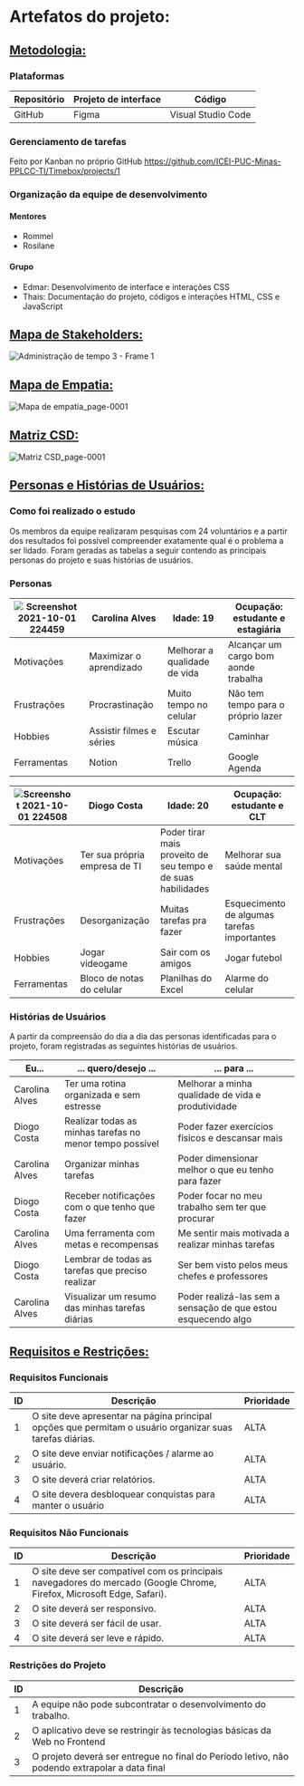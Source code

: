 # Artefatos do projeto:
## [Metodologia:](https://github.com/ICEI-PUC-Minas-PPLCC-TI/Timebox/blob/3a7983145b268448608b4b1557c3d26a2c05963e/Artefatos/Metodologia.md)
### Plataformas

Repositório | Projeto de interface | Código
---|---|---|
GitHub | Figma| Visual Studio Code

### Gerenciamento de tarefas
Feito por Kanban no próprio GitHub
https://github.com/ICEI-PUC-Minas-PPLCC-TI/Timebox/projects/1

### Organização da equipe de desenvolvimento

#### Mentores
- Rommel
- Rosilane
#### Grupo
- Edmar: Desenvolvimento de interface e interações CSS
- Thais: Documentação do projeto, códigos e interações HTML, CSS e JavaScript

## [Mapa de Stakeholders:](https://github.com/ICEI-PUC-Minas-PPLCC-TI/Timebox/blob/3a7983145b268448608b4b1557c3d26a2c05963e/Artefatos/Mapa%20de%20Stakeholders.pdf)
![Administração de tempo 3 - Frame 1](https://user-images.githubusercontent.com/89612369/145881432-111e5873-86a7-4eed-9e15-430ea886d312.jpg)

## [Mapa de Empatia:](https://github.com/ICEI-PUC-Minas-PPLCC-TI/Timebox/blob/87a1283957e5f9a2be027d15e8be07ab5de42291/Artefatos/Mapa%20de%20empatia.pdf)
![Mapa de empatia_page-0001](https://user-images.githubusercontent.com/89612369/145881688-aac91c7f-4402-4b56-94ae-1d3760a7454d.jpg)

## [Matriz CSD:](https://github.com/ICEI-PUC-Minas-PPLCC-TI/Timebox/blob/aa7e025e9fd641b4868aee3ff0c65a4849b8290a/Artefatos/Matriz%20CSD.pdf)
![Matriz CSD_page-0001](https://user-images.githubusercontent.com/89612369/145881782-ec8d4738-6622-4c0e-a220-83133be2b654.jpg)

## [Personas e Histórias de Usuários:](https://github.com/ICEI-PUC-Minas-PPLCC-TI/Timebox/blob/aa7e025e9fd641b4868aee3ff0c65a4849b8290a/Artefatos/Personas%20e%20Hist%C3%B3rias%20de%20Usu%C3%A1rios.md)
### Como foi realizado o estudo
Os membros da equipe realizaram pesquisas com 24 voluntários e a partir dos
resultados foi possível compreender exatamente qual é o problema a ser lidado. Foram
geradas as tabelas a seguir contendo as principais personas do projeto e suas histórias de usuários.

### Personas
![Screenshot 2021-10-01 224459](https://user-images.githubusercontent.com/57562448/135700024-4d77e219-d80d-4282-9553-b6bf1f32b8b8.png) | Carolina Alves | Idade: 19 |Ocupação: estudante e estagiária |
--- | --- | --- | ---|
Motivações | Maximizar o aprendizado | Melhorar a qualidade de vida | Alcançar um cargo bom aonde trabalha |
Frustrações | Procrastinação | Muito tempo no celular | Não tem tempo para o próprio lazer |
Hobbies | Assistir filmes e séries | Escutar música | Caminhar |
Ferramentas | Notion | Trello | Google Agenda | MIRO

![Screenshot 2021-10-01 224508](https://user-images.githubusercontent.com/57562448/135700160-3ced0552-46d7-47a3-b073-d3b20f366785.png) | Diogo Costa | Idade: 20 |Ocupação:  estudante e CLT |
--- | --- | --- | ---|
Motivações |Ter sua própria empresa de TI | Poder tirar mais proveito de seu tempo e de suas habilidades| Melhorar sua saúde mental |
Frustrações | Desorganização | Muitas tarefas pra fazer | Esquecimento de algumas tarefas importantes |
Hobbies | Jogar videogame | Sair com os amigos | Jogar futebol |
Ferramentas | Bloco de notas do celular | Planilhas do Excel | Alarme do celular | 

### Histórias de Usuários
A partir da compreensão do dia a dia das personas identificadas para o projeto, foram
registradas as seguintes histórias de usuários.

Eu... |... quero/desejo ... |... para ...|
--- | --- | --- | 
Carolina Alves | Ter uma rotina organizada e sem estresse | Melhorar a minha qualidade de vida e produtividade| 
Diogo Costa | Realizar todas as minhas tarefas no menor tempo possível | Poder fazer exercícios físicos e descansar mais |
Carolina Alves | Organizar minhas tarefas | Poder dimensionar melhor o que eu tenho para fazer |
Diogo Costa | Receber notificações com o que tenho que fazer | Poder focar no meu trabalho sem ter que procurar |
Carolina Alves | Uma ferramenta com metas e recompensas | Me sentir mais motivada a realizar minhas tarefas |
Diogo Costa | Lembrar de todas as tarefas que preciso realizar | Ser bem visto pelos meus chefes e professores |
Carolina Alves | Visualizar um resumo das minhas tarefas diárias | Poder realizá-las sem a sensação de que estou esquecendo algo |

## [Requisitos e Restrições:](https://github.com/ICEI-PUC-Minas-PPLCC-TI/Timebox/blob/aa7e025e9fd641b4868aee3ff0c65a4849b8290a/Artefatos/Requisitos%20e%20Restri%C3%A7%C3%B5es.md)
### Requisitos Funcionais

ID | Descrição | Prioridade
--- | --- | --- |
1 | O site deve apresentar na página principal opções que permitam o usuário organizar suas tarefas diárias. | ALTA |
2 | O site deve enviar notificações / alarme ao usuário. | ALTA |
3 | O site deverá criar relatórios. | ALTA |
4 | O site devera desbloquear conquistas para manter o usuário | ALTA |

### Requisitos Não Funcionais

ID | Descrição | Prioridade
--- | --- | --- |
1 | O site deve ser compatível com os principais navegadores do mercado (Google Chrome, Firefox, Microsoft Edge, Safari). | ALTA |
2 | O site deverá ser responsivo. | ALTA |
3 | O site deverá ser fácil de usar. | ALTA |
4 | O site deverá ser leve e rápido. | ALTA |

### Restrições do Projeto

ID | Descrição
--- | --- |
1 | A equipe não pode subcontratar o desenvolvimento do trabalho.|
2 | O aplicativo deve se restringir às tecnologias básicas da Web no Frontend |
3 | O projeto deverá ser entregue no final do Período letivo, não podendo extrapolar a data final |
